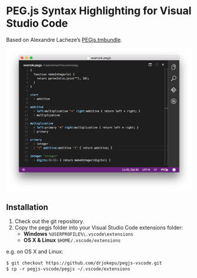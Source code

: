 # PEG.js Syntax Highlighting for Visual Studio Code

Based on Alexandre Lacheze’s [PEGjs.tmbundle](https://github.com/alexstrat/PEGjs.tmbundle).

![PEG.js Syntax Highlighting Screenshot](images/pegjs.png)

## Installation

1. Check out the git repository.
2. Copy the pegjs folder into your Visual Studio Code extensions folder:
    * **Windows** `%USERPROFILE%\.vscode\extensions`
    * **OS X & Linux** `$HOME/.vscode/extensions` 

e.g. on OS X and Linux:

    $ git checkout https://github.com/drjokepu/pegjs-vscode.git
    $ cp -r pegjs-vscode/pegjs ~/.vscode/extensions
